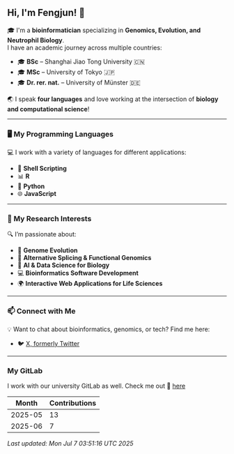 ## Hi, I'm Fengjun! 👋

🎓 I'm a **bioinformatician** specializing in **Genomics, Evolution, and Neutrophil Biology**.  
I have an academic journey across multiple countries:  
- 🎓 **BSc** – Shanghai Jiao Tong University 🇨🇳  
- 🎓 **MSc** – University of Tokyo 🇯🇵  
- 🎓 **Dr. rer. nat.** – University of Münster 🇩🇪  

🌏 I speak **four languages** and love working at the intersection of **biology and computational science**!

---

### 🖥️ My Programming Languages  
💻 I work with a variety of languages for different applications:  
- 🐚 **Shell Scripting** 
- 📊 **R**  
- 🐍 **Python**  
- 🌐 **JavaScript**

---

### 🔬 My Research Interests  
🔍 I’m passionate about:  
- 🧬 **Genome Evolution**  
- 🧪 **Alternative Splicing & Functional Genomics**  
- 🤖 **AI & Data Science for Biology**  
- 💻 **Bioinformatics Software Development**  
- 🌍 **Interactive Web Applications for Life Sciences**  

---

### 📫 Connect with Me  
💡 Want to chat about bioinformatics, genomics, or tech? Find me here:  
- 🐦 [X, formerly Twitter](https://x.com/fengjun_zhang)

---
### My GitLab 
I work with our university GitLab as well. Check me out 🏫 [here](https://zivgitlab.uni-muenster.de/fzhang) 

| Month      | Contributions |
|------------|---------------|
| 2025-05 | 13 |
| 2025-06 | 7 |

_Last updated: Mon Jul  7 03:51:16 UTC 2025_


